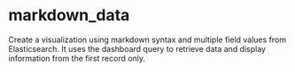 # markdown_data
Create a visualization using markdown syntax and multiple field values from Elasticsearch. It uses the dashboard query to retrieve data and display information from the first record only.
